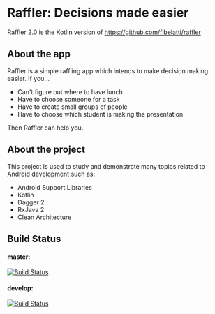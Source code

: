# Raffler: Decisions made easier

Raffler 2.0 is the Kotlin version of https://github.com/fibelatti/raffler

## About the app

Raffler is a simple raffling app which intends to make decision making easier. If you...
- Can't figure out where to have lunch
- Have to choose someone for a task
- Have to create small groups of people
- Have to choose which student is making the presentation

Then Raffler can help you.

## About the project

This project is used to study and demonstrate many topics related to Android development such as:
- Android Support Libraries
- Kotlin
- Dagger 2
- RxJava 2
- Clean Architecture

## Build Status
#### master:
[![Build Status](https://travis-ci.org/fibelatti/raffler-kotlin.svg?branch=master)](https://travis-ci.org/fibelatti/raffler-kotlin)
#### develop:
[![Build Status](https://travis-ci.org/fibelatti/raffler-kotlin.svg?branch=develop)](https://travis-ci.org/fibelatti/raffler-kotlin)
